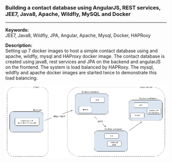 ### Building a contact database using AngularJS, REST services, JEE7, Java8, Apache, Wildfly, MySQL and Docker


----------


**Keywords:** <br>
JEE7, Java8, Wildfly, JPA, Angular, Apache, Mysql, Docker, HAPRoxy<br>


**Description:** <br>
Setting up 7 docker images to host a simple contact database using and apache, wildfly, mysql and HAProxy docker image. The contact database is created using java8, rest services and JPA on the backend and angularJS on the frontend. The system is load balanced by HAPRoxy. The mysql, wildfly and apache docker images are started twice to demonstrate this load balancing.


![alt tag](https://raw.githubusercontent.com/robbertvdzon/contactdb.v2/master/contactdatabase1-architecture.png)
